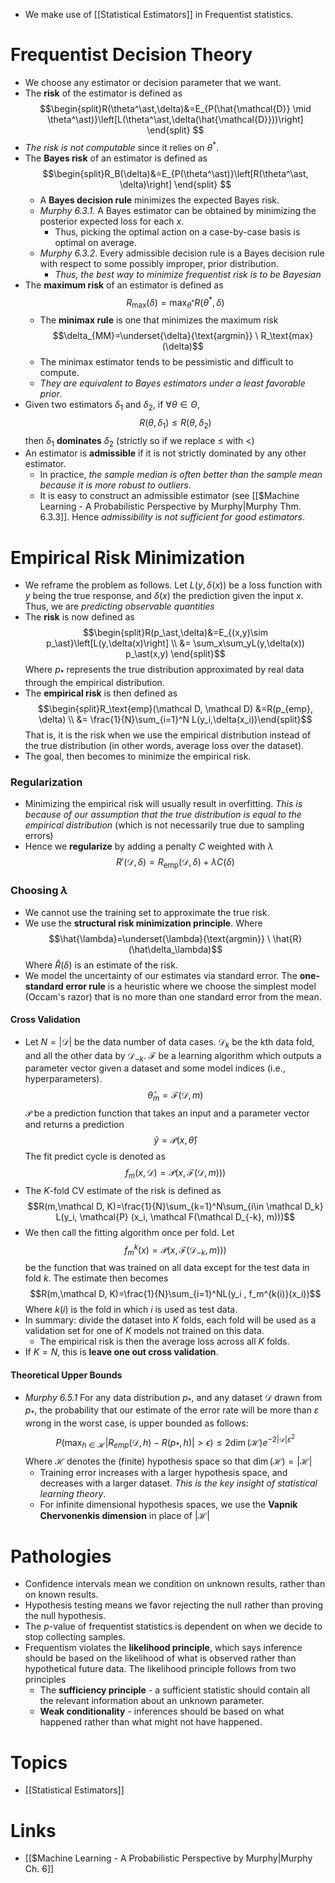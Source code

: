 * We make use of [[Statistical Estimators]] in Frequentist statistics.
# Frequentist Decision Theory
* We choose any estimator or decision parameter that we want.
* The **risk** of the estimator is defined as $$\begin{split}R(\theta^\ast,\delta)&=E_{P(\hat{\mathcal{D}} \mid \theta^\ast)}\left[L(\theta^\ast,\delta(\hat{\mathcal{D}}))\right] \end{split}
  $$
* *The risk is not computable* since it relies on $\theta^\ast$. 
* The **Bayes risk** of an estimator is defined as $$\begin{split}R_B(\delta)&=E_{P(\theta^\ast)}\left[R(\theta^\ast, \delta)\right] \end{split}
  $$
	* A **Bayes decision rule** minimizes the expected Bayes risk.
	* *Murphy 6.3.1.* A Bayes estimator can be obtained by minimizing the posterior expected loss for each $x$. 
		* Thus, picking the optimal action on a case-by-case basis is optimal on average.
	* *Murphy 6.3.2*. Every admissible decision rule is a Bayes decision rule with respect to some possibly improper, prior distribution. 
		* *Thus, the best way to minimize frequentist risk is to be Bayesian*
* The **maximum risk** of an estimator is defined as $$R_{\text{max}}(\delta)=\max_{\theta^\ast} R(\theta^\ast,\delta)$$
	* The **minimax rule** is one that minimizes the maximum risk $$\delta_{MM}=\underset{\delta}{\text{argmin}} \ R_\text{max} (\delta)$$
	* The minimax estimator tends to be pessimistic and difficult to compute.
	* *They are equivalent to Bayes estimators under a least favorable prior*.
* Given two estimators $\delta_1$ and $\delta_2$, if $\forall \theta\in\Theta$, $$R(\theta,\delta_1)\le R(\theta,\delta_2)$$then $\delta_1$ **dominates** $\delta_2$ (strictly so if we replace $\le$ with $<$)
* An estimator is **admissible** if it is not strictly dominated by any other estimator.
	* In practice, *the sample median is often better than the sample mean because it is more robust to outliers*. 
	* It is easy to construct an admissible estimator (see [[$Machine Learning - A Probabilistic Perspective by Murphy|Murphy Thm. 6.3.3]]. Hence *admissibility is not sufficient for good estimators*.
# Empirical Risk Minimization
* We reframe the problem as follows. Let $L(y,\delta(x))$ be a loss function with $y$ being the true response, and $\delta(x)$ the prediction given the input $x$. Thus, we are *predicting observable quantities*
* The **risk** is now defined as $$\begin{split}R(p_\ast,\delta)&=E_{(x,y)\sim p_\ast}\left[L(y,\delta(x)\right] \\ 
  &= \sum_x\sum_yL(y,\delta(x)) p_\ast(x,y)
  \end{split}$$Where $p_\ast$ represents the true distribution approximated by real data through the empirical distribution.
* The **empirical risk** is then defined as $$\begin{split}R_\text{emp}(\mathcal D, \mathcal D) &=R(p_{emp}, \delta) \\ &= \frac{1}{N}\sum_{i=1}^N L(y_i,\delta(x_i))\end{split}$$That is, it is the risk when we use the empirical distribution instead of the true distribution (in other words, average loss over the dataset).
* The goal, then becomes to minimize the empirical risk.
### Regularization
* Minimizing the empirical risk will usually result in overfitting. *This is because of our assumption that the true distribution is equal to the empirical distribution* (which is not necessarily true due to sampling errors)
* Hence we **regularize** by adding a penalty $C$ weighted with $\lambda$ $$R'(\mathcal D, \delta)= R_{\text{emp}} (\mathcal D, \delta) + \lambda C(\delta)$$
### Choosing $\lambda$
* We cannot use the training set to approximate the true risk. 
* We use the **structural risk minimization principle**. Where $$\hat{\lambda}=\underset{\lambda}{\text{argmin}} \ \hat{R}(\hat\delta_\lambda)$$Where $\hat R(\delta)$ is an estimate of the risk.
* We model the uncertainty of our estimates via standard error. The **one-standard error rule** is a heuristic where we choose the simplest model (Occam's razor) that is no more than one standard error from the mean.
#### Cross Validation
* Let
  $N=|\mathcal D|$ be the data number of data cases.
  $\mathcal{D}_k$ be the kth data fold, and all the other data by $\mathcal{D}_{-k}$. 
  $\mathcal{F}$ be a learning algorithm which outputs a parameter vector given a dataset and some model indices (i.e., hyperparameters). $$\hat\theta_m=\mathcal F(\mathcal D,m)$$
  $\mathcal{P}$ be a prediction function that takes an input and a parameter vector and returns a prediction  $$\hat y=\mathcal P(x,\hat\theta)$$The fit predict cycle is denoted as $$f_m(x,\mathcal D)=\mathcal P(x,\mathcal F(\mathcal D, m)))$$
* The $K$-fold CV estimate of the risk is defined as $$R(m,\mathcal D, K)=\frac{1}{N}\sum_{k=1}^N\sum_{i\in \mathcal D_k} L(y_i, \mathcal{P} (x_i, \mathcal F(\mathcal D_{-k}, m)))$$
* We then call the fitting algorithm once per fold. Let $$f^k_m(x)=\mathcal P (x,\mathcal F(\mathcal D_{-k},m)))$$ be the function that was trained on all data except for the test data in fold $k$. The estimate then becomes $$R(m,\mathcal D, K)=\frac{1}{N}\sum_{i=1}^NL(y_i , f_m^{k(i)}(x_i))$$Where $k(i)$ is the fold in which $i$ is used as test data.
* In summary: divide the dataset into $K$ folds, each fold will be used as a validation set for one of $K$ models not trained on this data. 
	* The empirical risk is then the average loss across all $K$ folds.
* If $K=N$, this is **leave one out cross validation**. 

#### Theoretical Upper Bounds
* *Murphy 6.5.1* For any data distribution $p_\ast$, and any dataset $\mathcal{D}$ drawn from $p_\ast$, the probability that our estimate of the error rate will be more than $\varepsilon$ wrong in the worst case, is upper bounded as follows: $$P\left(\max_{h\in\mathcal{H}}|R_{emp}(\mathcal{D},h)-R(p_\ast,h)|>\epsilon\right)\le2 \dim(\mathcal{H})e^{-2|\mathcal{D}|\varepsilon^2}$$Where $\mathcal{H}$ denotes the (finite) hypothesis space so that $\dim(\mathcal H)=|\mathcal{H}|$ 
	* Training error increases with a larger hypothesis space, and decreases with a larger dataset. *This is the key insight of statistical learning theory*. 
	* For infinite dimensional hypothesis spaces, we use the **Vapnik Chervonenkis dimension** in place of $|\mathcal{H}|$
# Pathologies
* Confidence intervals mean we condition on unknown results, rather than on known results. 
* Hypothesis testing means we favor rejecting the null rather than proving the null hypothesis.
* The $p$-value of frequentist statistics is dependent on when we decide to stop collecting samples. 
* Frequentism violates the **likelihood principle**, which says inference should be based on the likelihood of what is observed rather than hypothetical future data. The likelihood principle follows from two principles
	* The **sufficiency principle** - a sufficient statistic should contain all the relevant information about an unknown parameter.
	* **Weak conditionality** - inferences should be based on what happened rather than what might not have happened.
# Topics
* [[Statistical Estimators]]
# Links
* [[$Machine Learning - A Probabilistic Perspective by Murphy|Murphy Ch. 6]]